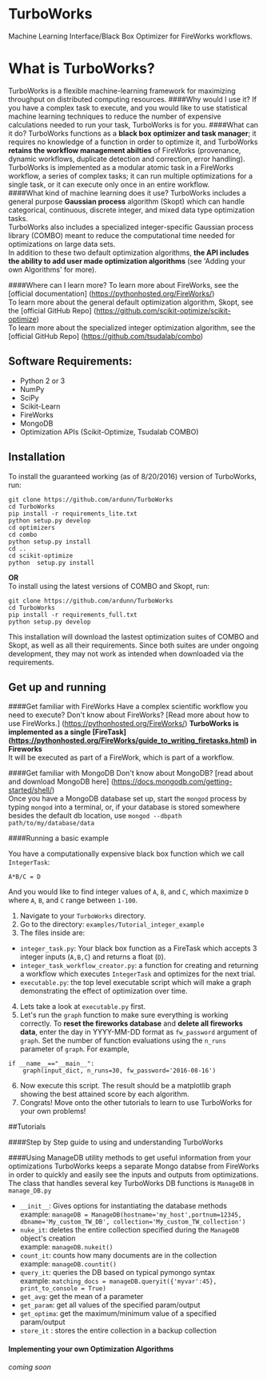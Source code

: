 # TurboWorks
Machine Learning Interface/Black Box Optimizer for FireWorks workflows.

# What is TurboWorks?
TurboWorks is a flexible machine-learning framework for maximizing throughput on distributed computing resources.
####Why would I use it?
If you have a complex task to execute, and you would like to use statistical machine learning techniques to reduce the number of expensive calculations needed
to run your task, TurboWorks is for you. 
####What can it do?
TurboWorks functions as a **black box optimizer and task manager**; it requires no knowledge of a function in order to optimize it, and TurboWorks **retains the workflow
management abilties** of FireWorks (provenance, dynamic workflows, duplicate detection and correction, error handling).   
TurboWorks is implemented as a modular atomic task in a FireWorks workflow, a series of complex tasks; it can run multiple optimizations for a single task, or it can execute
only once in an entire workflow.  
####What kind of machine learning does it use?
TurboWorks includes a general purpose **Gaussian process** algorithm (Skopt) which can handle categorical, continuous, discrete integer, and mixed data type optimization tasks.  
TurboWorks also includes a specialized integer-specific Gaussian process library (COMBO) meant to reduce the computational time needed for optimizations on large data sets.  
In addition to these two default optimization algorithms, **the API includes the ability to add user made optimization algorithms** (see 'Adding your own Algorithms' for more).

####Where can I learn more?
To learn more about FireWorks, see the [official documentation] (https://pythonhosted.org/FireWorks/)  
To learn more about the general default optimization algorithm, Skopt, see the [official GitHub Repo] (https://github.com/scikit-optimize/scikit-optimize)  
To learn more about the specialized integer optimization algorithm, see the [official GitHub Repo] (https://github.com/tsudalab/combo)

## Software Requirements:
- Python 2 or 3
- NumPy
- SciPy
- Scikit-Learn
- FireWorks
- MongoDB
- Optimization APIs (Scikit-Optimize, Tsudalab COMBO)

## Installation

To install the guaranteed working (as of 8/20/2016) version of TurboWorks, run:
```
git clone https://github.com/ardunn/TurboWorks
cd TurboWorks
pip install -r requirements_lite.txt
python setup.py develop
cd optimizers
cd combo
python setup.py install
cd .. 
cd scikit-optimize
python  setup.py install
```

**OR**  
To install using the latest versions of COMBO and Skopt, run:
```
git clone https://github.com/ardunn/TurboWorks
cd TurboWorks
pip install -r requirements_full.txt
python setup.py develop
```
This installation will download the lastest optimization suites of COMBO and Skopt, as well as all their requirements.
Since both suites are under ongoing development, they may not work as intended when downloaded via the requirements.


## Get up and running

####Get familiar with FireWorks
Have a complex scientific workflow you need to execute? Don't know about FireWorks? [Read more about how to use FireWorks.] (https://pythonhosted.org/FireWorks/)
**TurboWorks is implemented as a single [FireTask] (https://pythonhosted.org/FireWorks/guide_to_writing_firetasks.html) in Fireworks**  
It will be executed as part of a FireWork, which is part of a workflow.    

####Get familiar with MongoDB
Don't know about MongoDB? [read about and download MongoDB here] (https://docs.mongodb.com/getting-started/shell/)  
Once you have a MongoDB database set up, start the `mongod` process by typing `mongod` into a terminal, or, if your database is stored somewhere
besides the default db location, use `mongod --dbpath path/to/my/database/data`

####Running a basic example

You have a computationally expensive black box function which we call `IntegerTask`:
```
A*B/C = D
```
And you would like to find integer values of `A`, `B`, and `C`, which maximize `D` where `A`, `B`, and `C` range between `1-100`.   

1. Navigate to your `TurboWorks` directory.
2. Go to the directory: `examples/Tutorial_integer_example`
3. The files inside are:
  * `integer_task.py`: Your black box function as a FireTask which accepts 3 integer inputs (`A,B,C`) and returns a float (`D`). 
  * `integer_task_workflow_creator.py`: a function for creating and returning a workflow which executes `IntegerTask` and optimizes for the next trial. 
  * `executable.py`: the top level executable script which will make a graph demonstrating the effect of optimization over time.
4. Lets take a look at `executable.py` first. 
5. Let's run the `graph` function to make sure everything is working correctly. To **reset the fireworks database** and **delete all fireworks data**, enter the day
in YYYY-MM-DD format as `fw_password` argument of `graph`. Set the number of function evaluations using the `n_runs` parameter of `graph`. For example,
```
if __name__=="__main__":
    graph(input_dict, n_runs=30, fw_password='2016-08-16')
```
6. Now execute this script. The result should be a matplotlib graph showing the best attained score by each algorithm.
6. Congrats! Move onto the other tutorials to learn to use TurboWorks for your own problems!

##Tutorials

####Step by Step guide to using and understanding TurboWorks

####Using ManageDB utility methods to get useful information from your optimizations
TurboWorks keeps a separate Mongo databse from FireWorks in order to quickly and easily see the inputs and outputs from optimizations.  
The class that handles several key TurboWorks DB functions is `ManageDB` in `manage_DB.py`
* `__init__`: Gives options for instantiating the database methods  
  example: `manageDB = ManageDB(hostname='my_host',portnum=12345, dbname='My_custom_TW_DB', collection='My_custom_TW_collection')`
* `nuke_it`: deletes the entire collection specified during the `ManageDB` object's creation  
  example: `manageDB.nukeit()`
* `count_it`: counts how many documents are in the collection  
  example: `manageDB.countit()`
* `query_it`: queries the DB based on typical pymongo syntax  
  example: `matching_docs = manageDB.queryit({'myvar':45}, print_to_console = True)`
* `get_avg`: get the mean of a parameter 
* `get_param`: get all values of the specified param/output
* `get_optima`: get the maximum/minimum value of a specified param/output
* `store_it`  : stores the entire collection in a backup collection
   

#### Implementing your own Optimization Algorithms
*coming soon*